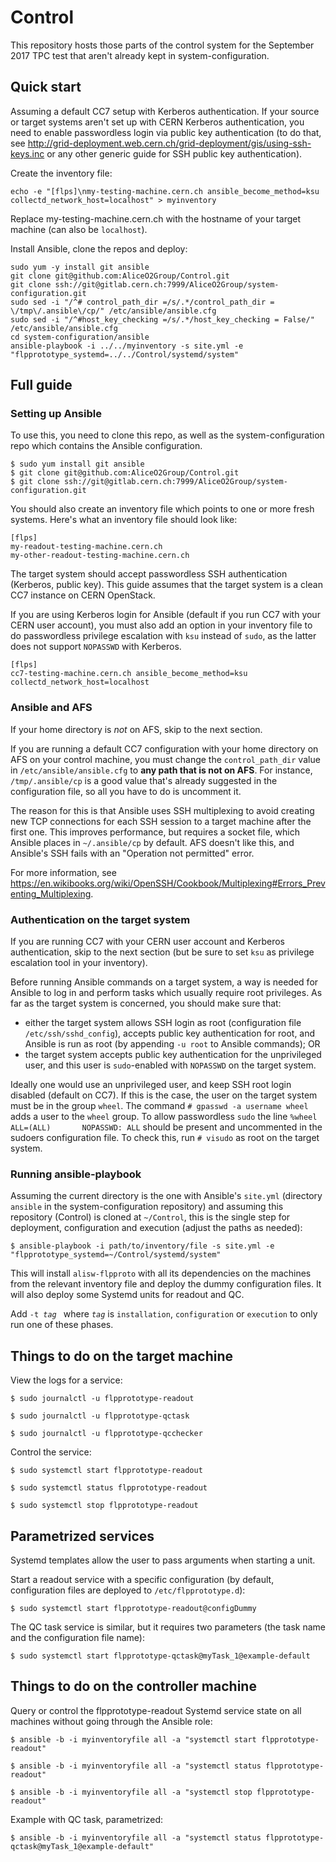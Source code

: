 # Control

This repository hosts those parts of the control system for the September 2017 TPC test that aren't already kept in system-configuration.

## Quick start

Assuming a default CC7 setup with Kerberos authentication. If your source or target systems aren't set up with CERN Kerberos authentication, you need to enable passwordless login via public key authentication (to do that, see http://grid-deployment.web.cern.ch/grid-deployment/gis/using-ssh-keys.inc or any other generic guide for SSH public key authentication).

Create the inventory file:
```
echo -e "[flps]\nmy-testing-machine.cern.ch ansible_become_method=ksu collectd_network_host=localhost" > myinventory
```
Replace my-testing-machine.cern.ch with the hostname of your target machine (can also be `localhost`).

Install Ansible, clone the repos and deploy:
```
sudo yum -y install git ansible
git clone git@github.com:AliceO2Group/Control.git
git clone ssh://git@gitlab.cern.ch:7999/AliceO2Group/system-configuration.git
sudo sed -i "/^# control_path_dir =/s/.*/control_path_dir = \/tmp\/.ansible\/cp/" /etc/ansible/ansible.cfg
sudo sed -i "/^#host_key_checking =/s/.*/host_key_checking = False/" /etc/ansible/ansible.cfg
cd system-configuration/ansible
ansible-playbook -i ../../myinventory -s site.yml -e "flpprototype_systemd=../../Control/systemd/system"
```

## Full guide

### Setting up Ansible

To use this, you need to clone this repo, as well as the system-configuration repo which contains the Ansible configuration.

```
$ sudo yum install git ansible
$ git clone git@github.com:AliceO2Group/Control.git
$ git clone ssh://git@gitlab.cern.ch:7999/AliceO2Group/system-configuration.git
```

You should also create an inventory file which points to one or more fresh systems. Here's what an inventory file should look like:
```
[flps]
my-readout-testing-machine.cern.ch
my-other-readout-testing-machine.cern.ch
```

The target system should accept passwordless SSH authentication (Kerberos, public key). This guide assumes that the target system is a clean CC7 instance on CERN OpenStack.

If you are using Kerberos login for Ansible (default if you run CC7 with your CERN user account), you must also add an option in your inventory file to do passwordless privilege escalation with `ksu` instead of `sudo`, as the latter does not support `NOPASSWD` with Kerberos.

```
[flps]
cc7-testing-machine.cern.ch ansible_become_method=ksu collectd_network_host=localhost
```

### Ansible and AFS

If your home directory is *not* on AFS, skip to the next section.

If you are running a default CC7 configuration with your home directory on AFS on your control machine, you must change the `control_path_dir` value in `/etc/ansible/ansible.cfg` to **any path that is not on AFS**. For instance, `/tmp/.ansible/cp` is a good value that's already suggested in the configuration file, so all you have to do is uncomment it.

The reason for this is that Ansible uses SSH multiplexing to avoid creating new TCP connections for each SSH session to a target machine after the first one. This improves performance, but requires a socket file, which Ansible places in `~/.ansible/cp` by default. AFS doesn't like this, and Ansible's SSH fails with an "Operation not permitted" error.

For more information, see https://en.wikibooks.org/wiki/OpenSSH/Cookbook/Multiplexing#Errors_Preventing_Multiplexing.

### Authentication on the target system

If you are running CC7 with your CERN user account and Kerberos authentication, skip to the next section (but be sure to set `ksu` as privilege escalation tool in your inventory).

Before running Ansible commands on a target system, a way is needed for Ansible to log in and perform tasks which usually require root privileges. As far as the target system is concerned, you should make sure that:
* either the target system allows SSH login as root (configuration file `/etc/ssh/sshd_config`), accepts public key authentication for root, and Ansible is run as root (by appending `-u root` to Ansible commands); OR
* the target system accepts public key authentication for the unprivileged user, and this user is `sudo`-enabled with `NOPASSWD` on the target system.

Ideally one would use an unprivileged user, and keep SSH root login disabled (default on CC7). If this is the case, the user on the target system must be in the group `wheel`. The command `# gpasswd -a username wheel` adds a user to the `wheel` group. To allow passwordless `sudo` the line `%wheel  ALL=(ALL)       NOPASSWD: ALL` should be present and uncommented in the sudoers configuration file. To check this, run `# visudo` as root on the target system.

### Running ansible-playbook

Assuming the current directory is the one with Ansible's `site.yml` (directory `ansible` in the system-configuration repository) and assuming this repository (Control) is cloned at `~/Control`, this is the single step for deployment, configuration and execution (adjust the paths as needed):

```
$ ansible-playbook -i path/to/inventory/file -s site.yml -e "flpprototype_systemd=~/Control/systemd/system"
```

This will install `alisw-flpproto` with all its dependencies on the machines from the relevant inventory file and deploy the dummy configuration files. It will also deploy some Systemd units for readout and QC.

Add `-t `*`tag`*` ` where *`tag`* is `installation`, `configuration` or `execution` to only run one of these phases.

## Things to do on the target machine

View the logs for a service:

`$ sudo journalctl -u flpprototype-readout`

`$ sudo journalctl -u flpprototype-qctask`

`$ sudo journalctl -u flpprototype-qcchecker`

Control the service:

`$ sudo systemctl start flpprototype-readout`

`$ sudo systemctl status flpprototype-readout`

`$ sudo systemctl stop flpprototype-readout`

## Parametrized services

Systemd templates allow the user to pass arguments when starting a unit.

Start a readout service with a specific configuration (by default, configuration files are deployed to `/etc/flpprototype.d`):

`$ sudo systemctl start flpprototype-readout@configDummy`

The QC task service is similar, but it requires two parameters (the task name and the configuration file name):

`$ sudo systemctl start flpprototype-qctask@myTask_1@example-default`

## Things to do on the controller machine

Query or control the flpprototype-readout Systemd service state on all machines without going through the Ansible role:

`$ ansible -b -i myinventoryfile all -a "systemctl start flpprototype-readout"`

`$ ansible -b -i myinventoryfile all -a "systemctl status flpprototype-readout"`

`$ ansible -b -i myinventoryfile all -a "systemctl stop flpprototype-readout"`

Example with QC task, parametrized:

`$ ansible -b -i myinventoryfile all -a "systemctl status flpprototype-qctask@myTask_1@example-default"`


